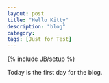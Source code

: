```yaml
---
layout: post
title: "Hello Kitty"
description: "blog"
category:
tags: [Just for Test]
---
```


{% include JB/setup %}

Today is the first day for the blog.